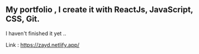 ## My portfolio , I create it with ReactJs, JavaScript, CSS, Git.
I haven't finished it yet ..


Link : https://zayd.netlify.app/
